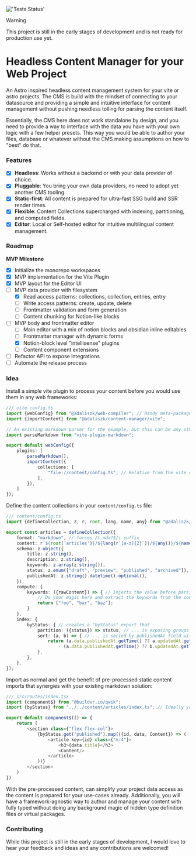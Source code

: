!['Tests Status'](https://img.shields.io/github/actions/workflow/status/adaliszk/web-content-manager/code-quality.yml?style=for-the-badge&label=TESTS)

> [!WARNING]
> This project is still in the early stages of development and is not ready for production use yet.

# Headless Content Manager for your Web Project

An Astro inspired headless content management system for your vite or astro projects. The CMS is build with the mindset
of connecting to your datasource and providing a simple and intuitive interface for content management without pushing
needless tolling for parsing the content itself.

Essentially, the CMS here does not work standalone by design, and you need to provide a way to interface with the data
you have with your own logic with a few helper presets. This way you would be able to author your files, database or
whatever without the CMS making assumptions on how to "best" do that.

### Features

- [x] **Headless**: Works without a backend or with your data provider of choice.
- [x] **Pluggable**: You bring your own data providers, no need to adopt yet another CMS tooling.
- [x] **Static-first**: All content is prepared for ultra-fast SSG build and SSR render times.
- [x] **Flexible**: Content Collections supercharged with indexing, partitioning, and computed fields.
- [x] **Editor**: Local or Self-hosted editor for intuitive multilingual content management.

### Roadmap

**MVP Milestone**

- [x] Initialize the monorepo workspaces
- [x] MVP implementation for the Vite Plugin
- [x] MVP layout for the Editor UI
- [ ] MVP data provider with filesystem
  - [x] Read access patterns: collections, collection, entries, entry
  - [ ] Write access patterns: create, update, delete
  - [ ] Frontmatter validation and form generation
  - [ ] Content chunking for Notion-like blocks
- [ ] MVP body and frontmatter editor
  - [ ] Main editor with a mix of notion blocks and obsidian inline editables
  - [ ] Frontmatter manager with dynamic forms
  - [x] Notion-block level "intellisense" plugins
  - [ ] Content component extensions
- [ ] Refactor API to expose integrations
- [ ] Automate the release process

### Idea

Install a simple vite plugin to process your content before you would use them in any web frameworks:

```typescript
/// vite.config.ts
import {webConfig} from "@adaliszk/web-compiler"; // Handy meta-package
import {importContent} from "@adaliszk/content-manager/vite";

// An existing markdown parser for the example, but this can be any other framework like Astro, Qwik-City, etc.
import parseMarkdown from "vite-plugin-markdown";

export default webConfig({
    plugins: [
        parseMarkdown(),
        importContent({
            collections: [
                "file://content/config.ts", // Relative from the vite config file
            ],
        }),
    ]
});
```

Define the content collections in your `content/config.ts` file:

```typescript
/// content/config.ts
import {defineCollection, z, r, root, lang, name, any} from "@adaliszk/content-manager";

export const articles = defineCollection({
    format: "markdown", // forces /\.mdx?$/i suffix
    content: r`${root('articles')}/${lang(r`[a-z]{2}`)}/${any()}/${name(r`[a-z0-9_-]+`)}`, // adds meaning to the path
    schema: z.object({
        title: z.string(),
        description: z.string(),
        keywords: z.array(z.string()),
        status: z.enum(["draft", "preview", "published", "archived"]),
        publishedAt: z.string().datetime().optional(),
    }),
    compute: {
        keywords: ({rawContent}) => { // Injects the value before parsing the frontmatter and persists it on change
            // Do your magic here and extract the keywords from the content
            return ["foo", "bar", "baz"];
        }
    },
    index: {
        byStatus: { // creates a "byStatus" export that ...
            partition: ({status}) => status, // ... is exposing groups of content by status field
            sort: (a, b) => { // ... is sorted by publishedAt field within each group
                return (a.data.publishedAt.getTime() ?? a.updatedAt.getTime())
                    - (a.data.publishedAt.getTime() ?? b.updatedAt.getTime());
            },
        },
    },
});
```

Import as normal and get the benefit of pre-processed static content imports that synergies with your existing
markdown solution:

```typescript jsx
/// src/routes/index.tsx
import {component$} from "@builder.io/qwik";
import {byStatus} from "../../content/articles/index.ts"; // Ideally you should add the path to your tsconfig.json

export default component$(() => {
    return (
        <section class={"flex flex-col"}>
            {byStatus.get("published").map(({id, data, Content}) => (
                <article key={id} class={"m-4"}>
                    <h3>{data.title}</h3>
                    <Content/>
                </article>
            ))}
        </section>
    )
})
```

With the pre-processed content, can simplify your project data access as the content is prepared for your use-cases
already. Additionally, you will have a framework-agnostic way to author and manage your content with fully typed without
doing any background magic of hidden type definition files or virtual packages.

### Contributing

While this project is still in the early stages of development, I would love to hear your feedback and ideas and any
contributions are welcomed!
